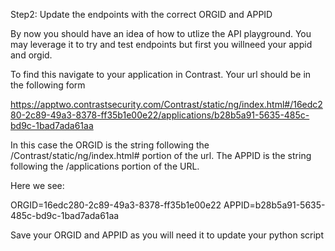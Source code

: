 
Step2: Update the endpoints with the correct ORGID and APPID 

By now you should have an idea of how to utlize the API playground. You may leverage it to try and test endpoints but first you willneed your appid and orgid.

To find this navigate to your application in Contrast. Your url should be in the following form

https://apptwo.contrastsecurity.com/Contrast/static/ng/index.html#/16edc280-2c89-49a3-8378-ff35b1e00e22/applications/b28b5a91-5635-485c-bd9c-1bad7ada61aa

In this case the ORGID is the string following the /Contrast/static/ng/index.html# portion of the url. The APPID is the string following the /applications portion of the URL.

Here we see:

ORGID=16edc280-2c89-49a3-8378-ff35b1e00e22
APPID=b28b5a91-5635-485c-bd9c-1bad7ada61aa

Save your ORGID and APPID as you will need it to update your python script
